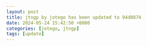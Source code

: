 ```yaml
---
layout: post
title: jtngp by jotego has been updated to 94d0874
date: 2024-05-24 15:42:50 +0000
categories: [jotego, jtngp]
tags: [update]
---
```


